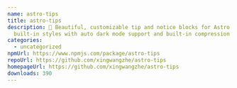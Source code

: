 ```yaml
---
name: astro-tips
title: astro-tips
description: 🎨 Beautiful, customizable tip and notice blocks for Astro - 16
  built-in styles with auto dark mode support and built-in compression
categories:
  - uncategorized
npmUrl: https://www.npmjs.com/package/astro-tips
repoUrl: https://github.com/xingwangzhe/astro-tips
homepageUrl: https://github.com/xingwangzhe/astro-tips
downloads: 390
---
```

